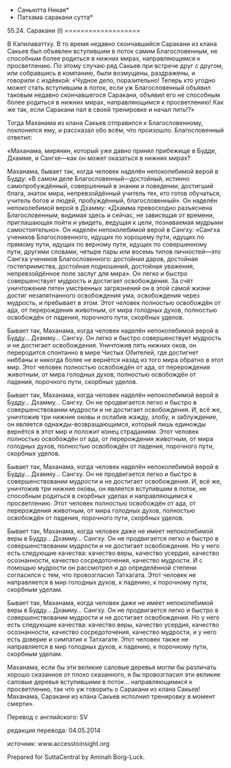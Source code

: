* Саньютта Никая*
* Патхама саракани сутта*

55\.24\. Саракани \(I\)
\=\=\=\=\=\=\=\=\=\=\=\=\=\=\=\=\=\=\=

В Капилаваттху\. В то время недавно скончавшийся Саракани из клана Сакьев был объявлен вступившим в поток самим Благословенным, не способным более родиться в нижних мирах, направляющимся к просветлению\. По этому случаю ряд Сакьев при встрече друг с другом, или собравшись в компанию, были возмущены, раздражены, и говорили с издёвкой: «Чудное дело, поразительно\! Теперь кто угодно может стать вступившим в поток, если уж Благословенный объявил таковым недавно скончавшегося Саракани, объявил его не способным более родиться в нижних мирах, направляющимся к просветлению\! Как же так, если Саракани пал в своей тренировке и начал пить\!?»

Тогда Маханама из клана Сакьев отправился к Благословенному, поклонился ему, и рассказал обо всём, что произошло\. Благословенный ответил:

«Маханама, мирянин, который уже давно принял прибежище в Будде, Дхамме, и Сангхе—как он может оказаться в нижних мирах?

Маханама, бывает так, когда человек наделён непоколебимой верой в Будду: «В самом деле Благословенный—достойный, истинно самопробуждённый, совершенный в знании и поведении, достигший блага, знаток мира, непревзойдённый учитель тех, кто готов обучаться, учитель богов и людей, пробуждённый, благословенный»\. Он наделён непоколебимой верой в Дхамму: «Дхамма превосходно разъяснена Благословенным, видимая здесь и сейчас, не зависящая от времени, приглашающая пойти и увидеть, ведущая к цели, познаваемая мудрыми самостоятельно»\. Он наделён непоколебимой верой в Сангху: «Сангха учеников Благословенного, идущих по хорошему пути, идущих по прямому пути, идущих по верному пути, идущих по совершенному пути, другими словами, четыре пары или восемь типов личностей—это Сангха учеников Благословенного: достойная даров, достойная гостеприимства, достойная подношений, достойная уважения, непревзойдённое поле заслуг для мира»\. Он легко и быстро совершенствует мудрость и достигает освобождения\. За счёт уничтожения пятен умственных загрязнений он в этой самой жизни достиг незапятнанного освобождения ума, освобождения через мудрость, и пребывает в этом\. Этот человек полностью освобождён от ада, от перерождения животным, от мира голодных духов, полностью освобождён от падения, порочного пути, скорбных уделов\.

Бывает так, Маханама, когда человек наделён непоколебимой верой в Будду… Дхамму… Сангху\. Он легко и быстро совершенствует мудрость и не достигает освобождения\. Уничтожив пять нижних оков, он переродится спонтанно в мире Чистых Обителей, где достигнет ниббаны и никогда более не вернётся назад из того мира обратно в этот мир\. Этот человек полностью освобождён от ада, от перерождения животным, от мира голодных духов, полностью освобождён от падения, порочного пути, скорбных уделов\.

Бывает так, Маханама, когда человек наделён непоколебимой верой в Будду… Дхамму… Сангху\. Он не продвигается легко и быстро в совершенствовании мудрости и не достигает освобождения\. И, всё же, уничтожив три нижние оковы и ослабив жажду, злобу, и заблуждение, он является однажды\-возвращающимся, который лишь единожды вернётся в этот мир и положит конец страданиям\. Этот человек полностью освобождён от ада, от перерождения животным, от мира голодных духов, полностью освобождён от падения, порочного пути, скорбных уделов\.

Бывает так, Маханама, когда человек наделён непоколебимой верой в Будду… Дхамму… Сангху\. Он не продвигается легко и быстро в совершенствовании мудрости и не достигает освобождения\. И, всё же, уничтожив три нижние оковы, он является вступившим в поток, не способным родиться в скорбных уделах и направляющимся к просветлению\. Этот человек полностью освобождён от ада, от перерождения животным, от мира голодных духов, полностью освобождён от падения, порочного пути, скорбных уделов\.

Бывает так, Маханама, когда человек даже не имеет непоколебимой веры в Будду… Дхамму… Сангху\. Он не продвигается легко и быстро в совершенствовании мудрости и не достигает освобождения\. Но у него есть следующие качества: качество веры, качество усердия, качество осознанности, качество сосредоточения, качество мудрости\. И с помощью мудрости он рассмотрел и до определённой степени согласился с тем, что провозгласил Татхагата\. Этот человек не направляется в мир голодных духов, к падению, к порочному пути, скорбным уделам\.

Бывает так, Маханама, когда человек даже не имеет непоколебимой веры в Будду… Дхамму… Сангху\. Он не продвигается легко и быстро в совершенствовании мудрости и не достигает освобождения\. Но у него есть следующие качества: качество веры, качество усердия, качество осознанности, качество сосредоточения, качество мудрости, и у него есть доверие и симпатия к Татхагате\. Этот человек также не направляется в мир голодных духов, к падению, к порочному пути, скорбным уделам\.

Маханама, если бы эти великие саловые деревья могли бы различать хорошо сказанное от плохо сказанного, я бы провозгласил эти великие саловые деревья вступившими в поток… направляющимися к просветлению, так что уж говорить о Саракани из клана Сакьев\! Маханама, Саракани из клана Сакьев исполнил тренировку в момент смерти»\.

Перевод с английского: SV

редакция перевода: 04\.05\.2014

источник: www\.accesstoinsight\.org

Prepared for SuttaCentral by Aminah Borg\-Luck\.